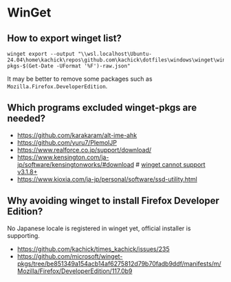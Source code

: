 # WinGet

## How to export winget list?

```pwsh
winget export --output "\\wsl.localhost\Ubuntu-24.04\home\kachick\repos\github.com\kachick\dotfiles\windows\winget\winget-pkgs-$(Get-Date -UFormat '%F')-raw.json"
```

It may be better to remove some packages such as `Mozilla.Firefox.DeveloperEdition`.

## Which programs excluded winget-pkgs are needed?

- <https://github.com/karakaram/alt-ime-ahk>
- <https://github.com/yuru7/PlemolJP>
- <https://www.realforce.co.jp/support/download/>
- <https://www.kensington.com/ja-jp/software/kensingtonworks/#download> # [winget cannot support v3.1.8+](https://github.com/microsoft/winget-pkgs/pull/136817)
- <https://www.kioxia.com/ja-jp/personal/software/ssd-utility.html>

## Why avoiding winget to install Firefox Developer Edition?

No Japanese locale is registered in winget yet, official installer is supporting.

- <https://github.com/kachick/times_kachick/issues/235>
- <https://github.com/microsoft/winget-pkgs/tree/be851349a154acb14af6275812d79b70fadb9ddf/manifests/m/Mozilla/Firefox/DeveloperEdition/117.0b9>
